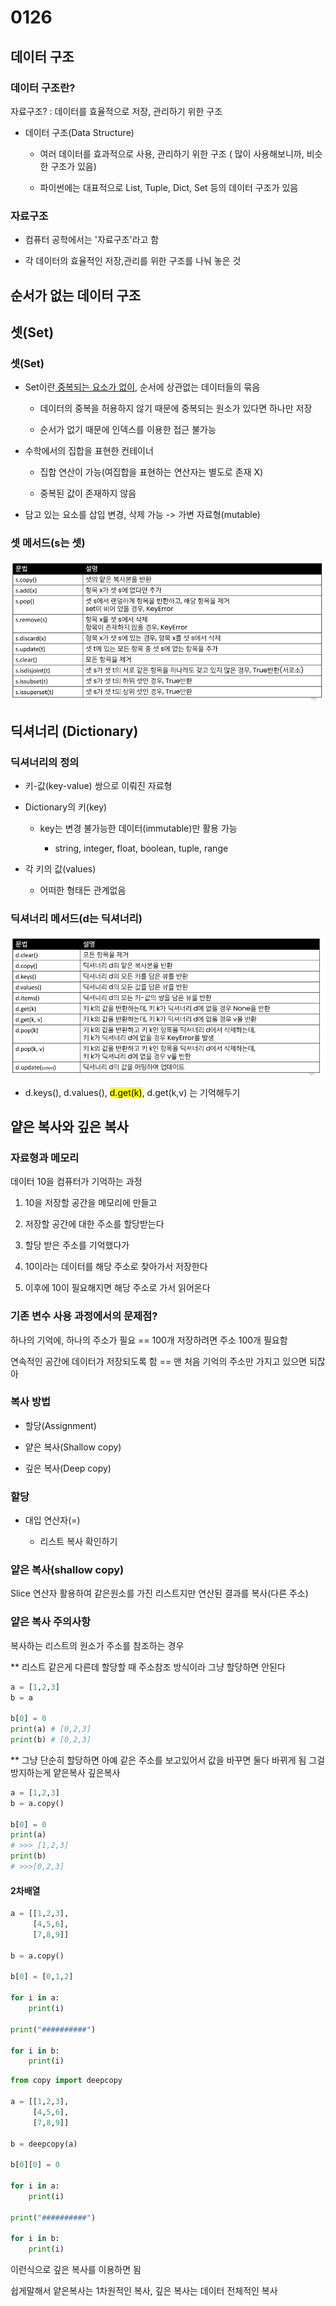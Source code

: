 # 0126

## 데이터 구조

### 데이터 구조란?

자료구조? : 데이터를 효율적으로 저장, 관리하기 위한 구조

- 데이터 구조(Data Structure)
  
  - 여러 데이터를 효과적으로 사용, 관리하기 위한 구조 ( 많이 사용해보니까, 비슷한 구조가 있음)
  
  - 파이썬에는 대표적으로 List, Tuple, Dict, Set 등의 데이터 구조가 있음

### 자료구조

- 컴퓨터 공학에서는 '자료구조'라고 함

- 각 데이터의 효율적인 저장,관리를 위한 구조를 나눠 놓은 것

## 순서가 없는 데이터 구조

## 셋(Set)

### 셋(Set)

- Set이란<u> 중복되는 요소가 없이</u>, 순서에 상관없는 데이터들의 묶음
  
  - 데이터의 중복을 허용하지 않기 때문에 중복되는 원소가 있다면 하나만 저장
  
  - 순서가 없기 때문에 인덱스를 이용한 접근 불가능

- 수학에서의 집합을 표현한 컨테이너
  
  - 집합 연산이 가능(여집합을 표현하는 연산자는 별도로 존재 X)
  
  - 중복된 값이 존재하지 않음

- 담고 있는 요소를 삽입 변경, 삭제 가능 -> 가변 자료형(mutable)

### 셋 메서드(s는 셋)

![](0126_필기_assets/2023-01-26-09-18-01-image.png)



## 딕셔너리 (Dictionary)

### 딕셔너리의 정의

- 키-값(key-value) 쌍으로 이뤄진 자료형

- Dictionary의 키(key)
  
  - key는 변경 불가능한 데이터(immutable)만 활용 가능
    
    - string, integer, float, boolean, tuple, range

- 각 키의 값(values)
  
  - 어떠한 형태든 관계없음

### 딕셔너리 메서드(d는 딕셔너리)

![](0126_필기_assets/2023-01-26-09-32-46-image.png)

* d.keys(), d.values(), <mark>d.get(k)</mark>, d.get(k,v) 는 기억해두기

## 얕은 복사와 깊은 복사

### 자료형과 메모리

데이터 10을 컴퓨터가 기억하는 과정

1. 10을 저장할 공간을 메모리에 만들고

2. 저장할 공간에 대한 주소를 할당받는다

3. 할당 받은 주소를 기억했다가

4. 10이라는 데이터를 해당 주소로 찾아가서 저장한다

5. 이후에 10이 필요해지면 해당 주소로 가서 읽어온다

### 기존 변수 사용 과정에서의 문제점?

하나의 기억에, 하나의 주소가 필요 == 100개 저장하려면 주소 100개 필요함



연속적인 공간에 데이터가 저장되도록 함 == 맨 처음 기억의 주소만 가지고 있으면 되잖아



### 복사 방법

- 할당(Assignment)

- 얕은 복사(Shallow copy)

- 깊은 복사(Deep copy)

### 할당

- 대입 연산자(=)
  
  - 리스트 복사 확인하기

### 얕은 복사(shallow copy)

Slice 연산자 활용하여 같은원소를 가진 리스트지만 연산된 결과를 복사(다른 주소)

### 얕은 복사 주의사항

복사하는 리스트의 원소가 주소를 참조하는 경우



** 리스트 같은게 다른데 할당할 때 주소참조 방식이라 그냥 할당하면 안된다

```python
a = [1,2,3]
b = a

b[0] = 0
print(a) # [0,2,3]
print(b) # [0,2,3]
```

** 그냥 단순히 할당하면 아예 같은 주소를 보고있어서 값을 바꾸면 둘다 바뀌게 됨 그걸 방지하는게 얕은복사 깊은복사



```python
a = [1,2,3]
b = a.copy()

b[0] = 0
print(a)
# >>> [1,2,3]
print(b)
# >>>[0,2,3]
```



#### 2차배열

```python
a = [[1,2,3],
     [4,5,6],
     [7,8,9]]

b = a.copy()

b[0] = [0,1,2]

for i in a:
    print(i)

print("##########")

for i in b:
    print(i)
```

```python
from copy import deepcopy

a = [[1,2,3],
     [4,5,6],
     [7,8,9]]

b = deepcopy(a)

b[0][0] = 0

for i in a:
    print(i)

print("##########")

for i in b:
    print(i)
```

이런식으로 깊은 복사를 이용하면 됨

쉽게말해서 얕은복사는 1차원적인 복사, 깊은 복사는 데이터 전체적인 복사


